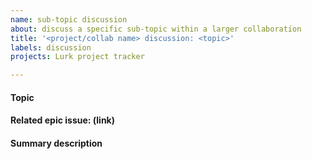 ```yaml
---
name: sub-topic discussion
about: discuss a specific sub-topic within a larger collaboration
title: '<project/collab name> discussion: <topic>'
labels: discussion
projects: Lurk project tracker

---
```


#### Topic
#### Related epic issue: (link)
#### Summary description
